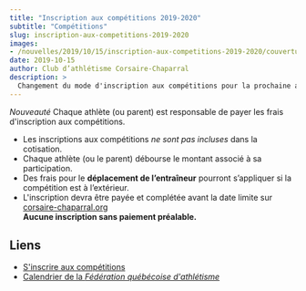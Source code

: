 ```yaml
---
title: "Inscription aux compétitions 2019-2020"
subtitle: "Compétitions"
slug: inscription-aux-competitions-2019-2020
images:
- /nouvelles/2019/10/15/inscription-aux-competitions-2019-2020/couverture.jpg
date: 2019-10-15
author: Club d’athlétisme Corsaire-Chaparral
description: >
  Changement du mode d'inscription aux compétitions pour la prochaine année.
---
```


<em class="badge badge-primary">Nouveauté</em> Chaque athlète (ou parent) est responsable de payer les frais d'inscription aux compétitions.

- Les inscriptions aux compétitions _ne sont pas incluses_ dans la cotisation.
- Chaque athlète (ou le parent) débourse le montant associé à sa participation.
- Des frais pour le **déplacement de l’entraîneur** pourront s’appliquer si la compétition est à l’extérieur.
- L'inscription devra être payée et complétée avant la date limite sur [corsaire-chaparral.org](https://corsaire-chaparral.org)  
  **Aucune inscription sans paiement préalable.**

## Liens

- [S'inscrire aux compétitions](/calendrier/)
- [Calendrier de la _Fédération québécoise d'athlétisme_](http://athletisme-quebec.ca/)

